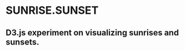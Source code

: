 SUNRISE.SUNSET
==============

D3.js experiment on visualizing sunrises and sunsets.
-----------------------------------------------------

